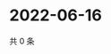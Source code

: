 # 2022-06-16

共 0 条

<!-- BEGIN WEIBO -->
<!-- 最后更新时间 Thu Jun 16 2022 09:23:39 GMT+0800 (China Standard Time) -->

<!-- END WEIBO -->

